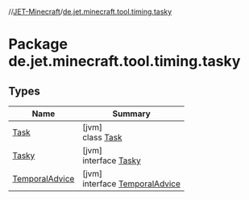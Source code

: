 //[JET-Minecraft](../../index.md)/[de.jet.minecraft.tool.timing.tasky](index.md)

# Package de.jet.minecraft.tool.timing.tasky

## Types

| Name | Summary |
|---|---|
| [Task](-task/index.md) | [jvm]<br>class [Task](-task/index.md) |
| [Tasky](-tasky/index.md) | [jvm]<br>interface [Tasky](-tasky/index.md) |
| [TemporalAdvice](-temporal-advice/index.md) | [jvm]<br>interface [TemporalAdvice](-temporal-advice/index.md) |
